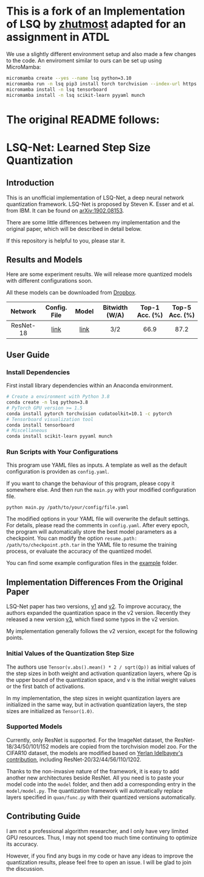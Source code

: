 # This is a fork of an Implementation of LSQ by [zhutmost](https://github.com/zhutmost) adapted for an assignment in ATDL
We use a slightly different environment setup and also made a few changes to the code. An enviroment similar to ours can be set up using MicroMamba:
```bash
micromamba create --yes --name lsq python=3.10
micromamba run -n lsq pip3 install torch torchvision --index-url https://download.pytorch.org/whl/cu126
micromamba install -n lsq tensorboard
micromamba install -n lsq scikit-learn pyyaml munch
```

# The original README follows:
# LSQ-Net: Learned Step Size Quantization

## Introduction

This is an unofficial implementation of LSQ-Net, a deep neural network quantization framework.
LSQ-Net is proposed by Steven K. Esser and et al. from IBM. It can be found on [arXiv:1902.08153](https://arxiv.org/abs/1902.08153).

There are some little differences between my implementation and the original paper, which will be described in detail below.

If this repository is helpful to you, please star it.

## Results and Models

Here are some experiment results.
We will release more quantized models with different configurations soon.

All these models can be downloaded from [Dropbox](https://www.dropbox.com/sh/un1k74qael1k6mx/AADroPMhvCrd1szG6HUYO_N3a?dl=0).

| Network   | Config. File | Model | Bitwidth (W/A) | Top-1 Acc. (%) | Top-5 Acc. (%) |
|:---------:|:--------:|:-------------:|:---------------:|:--------------:|:--------------:|
| ResNet-18 | [link](examples/lsq/resnet18_a2w3_imagenet.yaml) | [link](https://www.dropbox.com/sh/a5spn8boovfhjrj/AAD-Ureq7DpMKOujPdH4l0jVa?dl=0) |            3/2 |           66.9 |           87.2 |

## User Guide

### Install Dependencies

First install library dependencies within an Anaconda environment.

```bash
# Create a environment with Python 3.8
conda create -n lsq python=3.8
# PyTorch GPU version >= 1.5
conda install pytorch torchvision cudatoolkit=10.1 -c pytorch
# Tensorboard visualization tool
conda install tensorboard
# Miscellaneous
conda install scikit-learn pyyaml munch
```

### Run Scripts with Your Configurations

This program use YAML files as inputs. A template as well as the default configuration is providen as `config.yaml`.

If you want to change the behaviour of this program, please copy it somewhere else. And then run the `main.py` with your modified configuration file.

```
python main.py /path/to/your/config/file.yaml
```

The modified options in your YAML file will overwrite the default settings. For details, please read the comments in `config.yaml`. After every epoch, the program will automatically store the best model parameters as a checkpoint. You can modify the option `resume.path: /path/to/checkpoint.pth.tar` in the YAML file to resume the training process, or evaluate the accuracy of the quantized model.

You can find some example configuration files in the [example](examples) folder.

## Implementation Differences From the Original Paper

LSQ-Net paper has two versions, [v1](https://arxiv.org/pdf/1902.08153v2.pdf) and [v2](https://arxiv.org/pdf/1902.08153v1.pdf).
To improve accuracy, the authors expanded the quantization space in the v2 version.
Recently they released a new version [v3](https://arxiv.org/pdf/1902.08153v3.pdf), which fixed some typos in the v2 version.

My implementation generally follows the v2 version, except for the following points.

### Initial Values of the Quantization Step Size

The authors use `Tensor(v.abs().mean() * 2 / sqrt(Qp))` as initial values of the step sizes in both weight and activation quantization layers, where Qp is the upper bound of the quantization space, and v is the initial weight values or the first batch of activations.

In my implementation, the step sizes in weight quantization layers are initialized in the same way, but in activation quantization layers, the step sizes are initialized as `Tensor(1.0)`.

### Supported Models

Currently, only ResNet is supported.
For the ImageNet dataset, the ResNet-18/34/50/101/152 models are copied from the torchvision model zoo.
For the CIFAR10 dataset, the models are modified based on [Yerlan Idelbayev's contribution](https://github.com/akamaster/pytorch_resnet_cifar10), including ResNet-20/32/44/56/110/1202.

Thanks to the non-invasive nature of the framework, it is easy to add another new architectures beside ResNet.
All you need is to paste your model code into the `model` folder, and then add a corresponding entry in the `model/model.py`.
The quantization framework will automatically replace layers specified in `quan/func.py` with their quantized versions automatically.

## Contributing Guide

I am not a professional algorithm researcher, and I only have very limited GPU resources. Thus, I may not spend too much time continuing to optimize its accuracy.

However, if you find any bugs in my code or have any ideas to improve the quantization results, please feel free to open an issue. I will be glad to join the discussion.
